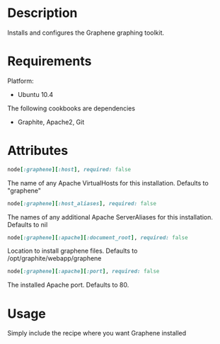 # Description

Installs and configures the Graphene graphing toolkit. 

# Requirements
Platform:
  * Ubuntu 10.4

The following cookbooks are dependencies
  * Graphite, Apache2, Git

# Attributes
```ruby
node[:graphene][:host], required: false
```
The name of any Apache VirtualHosts for this installation. Defaults to "graphene"

```ruby
node[:graphene][:host_aliases], required: false
```
The names of any additional Apache ServerAliases for this installation. Defaults to nil

```ruby
node[:graphene][:apache][:document_root], required: false
```
Location to install graphene files. Defaults to /opt/graphite/webapp/graphene

```ruby
node[:graphene][:apache][:port], required: false
```
The installed Apache port. Defaults to 80.


# Usage
Simply include the recipe where you want Graphene installed
